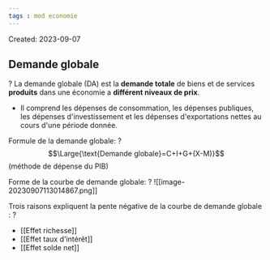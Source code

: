 ```yaml
---
tags : mod economie
---
```

Created: 2023-09-07

## Demande globale 
?
La demande globale (DA) est la **demande totale** de biens et de services **produits** dans une économie a **différent niveaux de prix**. 
- Il comprend les dépenses de consommation, les dépenses publiques, les dépenses d'investissement et les dépenses d'exportations nettes au cours d'une période donnée.

Formule de la demande globale:
?
$$\Large{\text{Demande globale}=C+I+G+(X-M)}$$
(méthode de dépense du PIB)

Forme de la courbe de demande globale:
?
![[image-20230907113014867.png]]
<!--SR:!2023-09-08,1,230-->


Trois raisons expliquent la pente négative de la courbe de demande globale :
?
- [[Effet richesse]] 
- [[Effet taux d'intérêt]]
- [[Effet solde net]] 

